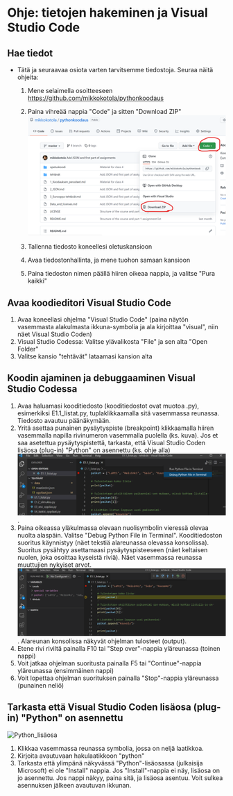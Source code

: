 # Ohje: tietojen hakeminen ja Visual Studio Code

## Hae tiedot
- Tätä ja seuraavaa osiota varten tarvitsemme tiedostoja. Seuraa näitä ohjeita:
    1. Mene selaimella osoitteeseen https://github.com/mikkokotola/pythonkoodaus
    2. Paina vihreää nappia "Code" ja sitten "Download ZIP"
    ![Lataa materiaali](./pics/Lataa_materiaali.png)
    
    3. Tallenna tiedosto koneellesi oletuskansioon 
    4. Avaa tiedostonhallinta, ja mene tuohon samaan kansioon
    5. Paina tiedoston nimen päällä hiiren oikeaa nappia, ja valitse "Pura kaikki"

## Avaa koodieditori Visual Studio Code
1. Avaa koneellasi ohjelma "Visual Studio Code" (paina näytön vasemmasta alakulmasta ikkuna-symbolia ja ala kirjoittaa "visual", niin näet Visual Studio Coden)
2. Visual Studio Codessa: Valitse ylävalikosta "File" ja sen alta "Open Folder"
3. Valitse kansio "tehtävät" lataamasi kansion alta

## Koodin ajaminen ja debuggaaminen Visual Studio Codessa
1. Avaa haluamasi kooditiedosto (kooditiedostot ovat muotoa .py), esimerkiksi E1.1_listat.py, tuplaklikkaamalla sitä vasemmassa reunassa. Tiedosto avautuu päänäkymään.
2. Yritä asettaa punainen pysäytyspiste (breakpoint) klikkaamalla hiiren vasemmalla napilla rivinumeron vasemmalla puolella (ks. kuva). Jos et saa asetettua pysäytyspistettä, tarkasta, että Visual Studio Coden lisäosa (plug-in) "Python" on asennettu (ks. ohje alla)
![Aja koodia](./pics/Aja_koodia.png).
3. Paina oikeassa yläkulmassa olevaan nuolisymbolin vieressä olevaa nuolta alaspäin. Valitse "Debug Python File in Terminal". Kooditiedoston suoritus käynnistyy (näet tekstiä alareunassa olevassa konsolissa). Suoritus pysähtyy asettamaasi pysäytyspisteeseen (näet keltaisen nuolen, joka osoittaa kyseistä riviä). Näet vasemmassa reunassa muuttujien nykyiset arvot.
![Debuggaus](./pics/Debuggaus.png). Alareunan konsolissa näkyvät ohjelman tulosteet (output).
4. Etene rivi riviltä painalla F10 tai "Step over"-nappia yläreunassa (toinen nappi)
5. Voit jatkaa ohjelman suoritusta painalla F5 tai "Continue"-nappia yläreunassa (ensimmäinen nappi) 
6. Voit lopettaa ohjelman suorituksen painalla "Stop"-nappia yläreunassa (punainen neliö)

## Tarkasta että Visual Studio Coden lisäosa (plug-in) "Python" on asennettu
![Python_lisäosa](./pics/Python_lisäosa.png)
1. Klikkaa vasemmassa reunassa symbolia, jossa on neljä laatikkoa.
2. Kirjoita avautuvaan hakulaatikkoon "python"
3. Tarkasta että ylimpänä näkyvässä "Python"-lisäosassa (julkaisija Microsoft) ei ole "Install" nappia. Jos "Install"-nappia ei näy, lisäosa on jo asennettu. Jos nappi näkyy, paina sitä, ja lisäosa asentuu. Voit sulkea asennuksen jälkeen avautuvan ikkunan.